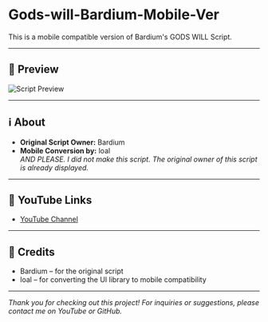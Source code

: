 # Gods-will-Bardium-Mobile-Ver

This is a mobile compatible version of Bardium's GODS WILL Script.

---

## 📱 Preview

![Script Preview](https://eu-central.storage.cloudconvert.com/tasks/d13413b0-9524-4047-ba2a-c5c1074e3d73/unnamed.png?X-Amz-Algorithm=AWS4-HMAC-SHA256&X-Amz-Content-Sha256=UNSIGNED-PAYLOAD&X-Amz-Credential=cloudconvert-production%2F20250907%2Ffra%2Fs3%2Faws4_request&X-Amz-Date=20250907T054921Z&X-Amz-Expires=86400&X-Amz-Signature=6feda0ef592e8a71df729e60ee48e4aaa286fea0bb8e29c46c48ac57a79784ac&X-Amz-SignedHeaders=host&response-content-disposition=inline%3B%20filename%3D%22unnamed.png%22&response-content-type=image%2Fpng&x-id=GetObject) <!-- Replace preview.png with your actual image file -->

---

## ℹ️ About

- **Original Script Owner:** Bardium  
- **Mobile Conversion by:** loal  
*AND PLEASE. I did not make this script. The original owner of this script is already displayed.*
---

## 🔗 YouTube Links

- [ YouTube Channel](https://www.youtube.com/@Loal-n9p)
---

## 🙏 Credits

- Bardium – for the original script
- loal – for converting the UI library to mobile compatibility

---

*Thank you for checking out this project! For inquiries or suggestions, please contact me on YouTube or GitHub.*
